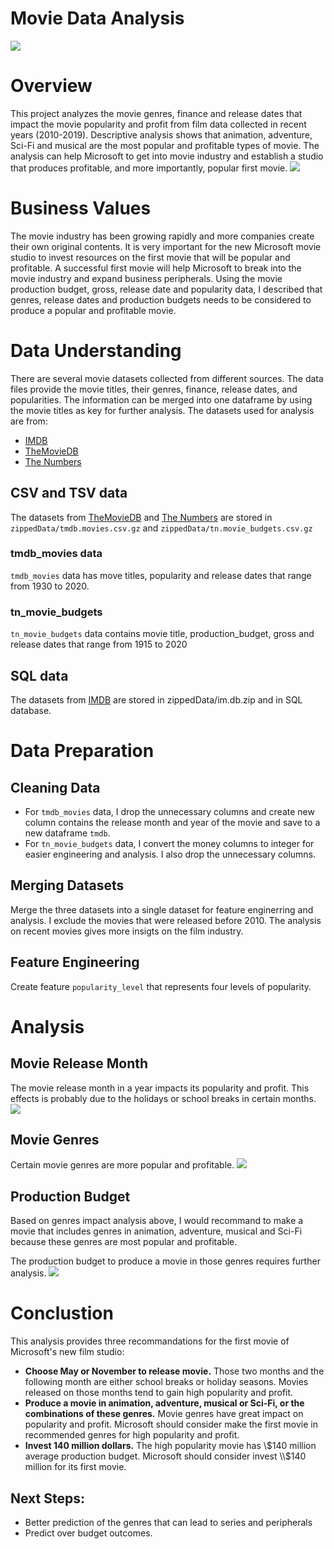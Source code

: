 # Movie Data Analysis
![](./images/logo.png)
# **Overview**
This project analyzes the movie genres, finance and release dates that impact the movie popularity and profit from film data collected in recent years (2010-2019). Descriptive analysis shows that animation, adventure, Sci-Fi and musical are the most popular and profitable types of movie. The analysis can help Microsoft to get into movie industry and establish a studio that produces profitable, and more importantly, popular first movie.
![](./images/microsoft_movies.png)
# **Business Values**
The movie industry has been growing rapidly and more companies create their own original contents. It is very important for the new Microsoft movie studio to invest resources on the first movie that will be popular and profitable. A successful first movie will help Microsoft to break into the movie industry and expand business peripherals. Using the movie production budget, gross, release date and popularity data, I described that genres, release dates and production budgets needs to be considered to produce a popular and profitable movie.  
# **Data Understanding**
There are several movie datasets collected from different sources. The data files provide the movie titles, their genres, finance, release dates, and popularities. The information can be merged into one dataframe by using the movie titles as key for further analysis. The datasets used for analysis are from:
- [IMDB](https://www.imdb.com/)
- [TheMovieDB](https://www.themoviedb.org/)
- [The Numbers](https://www.the-numbers.com/)
## **CSV and TSV data**
The datasets from [TheMovieDB](https://www.themoviedb.org/) and [The Numbers](https://www.the-numbers.com/) are stored in `zippedData/tmdb.movies.csv.gz` and `zippedData/tn.movie_budgets.csv.gz`
### **tmdb_movies data**
`tmdb_movies` data has move titles, popularity and release dates that range from 1930 to 2020.
### **tn_movie_budgets**
`tn_movie_budgets` data contains movie title, production_budget, gross and release dates that range from 1915 to 2020
##  **SQL data**
The datasets from [IMDB](https://www.imdb.com/) are stored in zippedData/im.db.zip and in SQL database.
# **Data Preparation**
## **Cleaning Data**
- For `tmdb_movies` data, I drop the unnecessary columns and create new column contains the release month and year of the movie and save to a new dataframe `tmdb`.
- For `tn_movie_budgets` data, I convert the money columns to integer for easier engineering and analysis. I also drop the unnecessary columns.
## **Merging Datasets**
Merge the three datasets into a single dataset for feature enginerring and analysis. I exclude the movies that were released before 2010. The analysis on recent movies gives more insigts on the film industry.
## **Feature Engineering**
Create feature `popularity_level` that represents four levels of popularity.
# **Analysis**
## **Movie Release Month**
The movie release month in a year impacts its popularity and profit. This effects is probably due to the holidays or school breaks in certain months.
![](./images/release_month_impact.png)
##  **Movie Genres**
Certain movie genres are more popular and profitable.
![](./images/genres_impact.png)
## **Production Budget**
Based on genres impact analysis above, I would recommand to make a movie that includes genres in animation, adventure, musical and Sci-Fi because these genres are most popular and profitable.

The production budget to produce a movie in those genres requires further analysis.
![](./images/budget.png)
# **Conclustion**
This analysis provides three recommandations for the first movie of Microsoft's new film studio:
- **Choose May or November to release movie.** Those two months and the following month are either school breaks or holiday seasons. Movies released on those months tend to gain high popularity and profit.
- **Produce a movie in animation, adventure, musical or Sci-Fi, or the combinations of these genres.** Movie genres have great impact on popularity and profit. Microsoft should consider make the first movie in recommended genres for high popularity and profit.
- **Invest 140 million dollars.** The high popularity movie has \\$140 million average production budget. Microsoft should consider invest \\$140 million for its first movie.
## **Next Steps:**
- Better prediction of the genres that can lead to series and peripherals
- Predict over budget outcomes.
